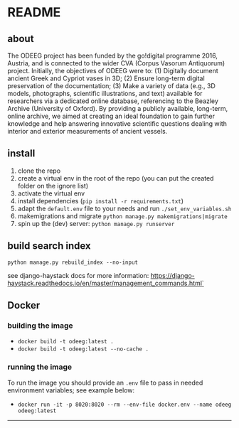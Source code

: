 # README

## about

The ODEEG project has been funded by the go!digital programme 2016, Austria, and is connected to the wider CVA (Corpus Vasorum Antiquorum) project. Initially, the objectives of ODEEG were to: (1) Digitally document ancient Greek and Cypriot vases in 3D; (2) Ensure long-term digital preservation of the documentation; (3) Make a variety of data (e.g., 3D models, photographs, scientific illustrations, and text) available for researchers via a dedicated online database, referencing to the Beazley Archive (University of Oxford). By providing a publicly available, long-term, online archive, we aimed at creating an ideal foundation to gain further knowledge and help answering innovative scientific questions dealing with interior and exterior measurements of ancient vessels.

## install

1. clone the repo
2. create a virtual env in the root of the repo (you can put the created folder on the ignore list)
3. activate the virtual env
4. install dependencies (`pip install -r requirements.txt`)
5. adapt the `default.env` file to your needs and run `./set_env_variables.sh`
6. makemigrations and migrate `python manage.py makemigrations|migrate`
7. spin up the (dev) server: `python manage.py runserver`


## build search index

`python manage.py rebuild_index --no-input`

see django-haystack docs for more information: https://django-haystack.readthedocs.io/en/master/management_commands.html`


## Docker
### building the image

* `docker build -t odeeg:latest .`
* `docker build -t odeeg:latest --no-cache .`


### running the image

To run the image you should provide an `.env` file to pass in needed environment variables; see example below:

* `docker run -it -p 8020:8020 --rm --env-file docker.env --name odeeg odeeg:latest`

-----